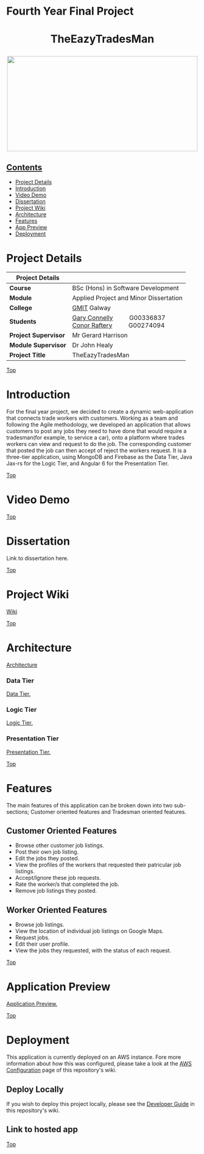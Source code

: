 # Fourth Year Final Project

# <p align="center">TheEazyTradesMan</p>


<p align="center"><img src="https://user-images.githubusercontent.com/22517451/56047175-c8cfe700-5d3c-11e9-8949-2da441a6ff44.PNG" width="500" height="250"></p>

## [Contents](#contents)
* [Project Details](#details)
* [Introduction](#intro)
* [Video Demo](#demo)
* [Dissertation](#dissertation)
* [Project Wiki](#wiki)
* [Architecture](#arc) 
* [Features](#features)
* [App Preview](#preview)
* [Deployment](#deploy)


# Project Details<a name = "details"></a>

| Project Details   |     |
| --- | --- |
| **Course** | BSc (Hons) in Software Development  |
| **Module** |  Applied Project and Minor Dissertation |
| **College** | [GMIT](http://www.gmit.ie/) Galway |
| **Students** | [Gary Connelly](https://www.linkedin.com/in/gary-connelly-555106170/)&nbsp;&nbsp;&nbsp;&nbsp;&nbsp;&nbsp;&nbsp;&nbsp;&nbsp; G00336837<br/>[Conor Raftery](https://www.linkedin.com/in/conor-raftery-090b88150/)&nbsp;&nbsp;&nbsp;&nbsp;&nbsp;&nbsp;&nbsp;&nbsp;&nbsp; G00274094 |
| **Project Supervisor** | Mr Gerard Harrison |
| **Module Supervisor** | Dr John Healy |
| **Project Title** | TheEazyTradesMan |

[Top](#contents) 
# Introduction<a name = "intro"></a>
For the final year project, we decided to create a dynamic web-application that connects trade workers with customers. Working as a team and following the Agile methodology, we developed an application that allows customers to post any jobs they need to have done that would require a tradesman(for example, to service a car), onto a platform where trades workers can view and request to do the job. The corresponding customer that posted the job can then accept of reject the workers request. It is a three-tier application, using MongoDB and Firebase as the Data Tier, Java Jax-rs for the Logic Tier, and Angular 6 for the Presentation Tier.

[Top](#contents)

# Video Demo<a name = "demo"></a>

[Top](#contents) 

# Dissertation<a name = "dissertation"></a>

Link to dissertation here.

[Top](#contents) 
# Project Wiki<a name = "wiki"></a>
[Wiki](https://github.com/4thYearProjectGaryConnellyConorRaftery/TheEazyTradesMan/wiki)

[Top](#contents) 

# Architecture<a name = "arc"></a>
[Architecture](https://github.com/4thYearProjectGaryConnellyConorRaftery/TheEazyTradesMan/wiki/Architecture)

### Data Tier
[Data Tier.](https://github.com/4thYearProjectGaryConnellyConorRaftery/TheEazyTradesMan/wiki/Data-Tier)
### Logic Tier
[Logic Tier.](https://github.com/4thYearProjectGaryConnellyConorRaftery/TheEazyTradesMan/wiki/Logic-Tier)
### Presentation Tier
[Presentation Tier.](https://github.com/4thYearProjectGaryConnellyConorRaftery/TheEazyTradesMan/wiki/Presentation-Tier)

[Top](#contents) 

# Features<a name = "features"></a>
The main features of this application can be broken down into two sub-sections; Customer oriented features and Tradesman oriented features. 

## Customer Oriented Features
* Browse other customer job listings.
* Post their own job listing.
* Edit the jobs they posted. 
* View the profiles of the workers that requested their patricular job listings.
* Accept/Ignore these job requests.
* Rate the worker/s that completed the job.
* Remove job listings they posted.

## Worker Oriented Features
* Browse job listings.
* View the location of individual job listings on Google Maps.
* Request jobs.
* Edit their user profile.
* View the jobs they requested, with the status of each request.

[Top](#contents) 

# Application Preview<a name = "preview"></a>

[Application Preview.](https://github.com/4thYearProjectGaryConnellyConorRaftery/TheEazyTradesMan/wiki/Application-Preview)

[Top](#contents) 

# Deployment<a name = "deploy"></a>
This application is currently deployed on an AWS instance. Fore more information about how this was configured, please take a look at the [AWS Configuration](https://github.com/4thYearProjectGaryConnellyConorRaftery/TheEazyTradesMan/wiki/AWS-Configuration) page of this repository's wiki.

## Deploy Locally

If you wish to deploy this project locally, please see the [Developer Guide](https://github.com/4thYearProjectGaryConnellyConorRaftery/TheEazyTradesMan/wiki/Developer-Guide) in this repository's wiki.
## Link to hosted app

[Top](#contents) 
